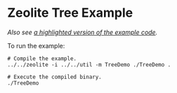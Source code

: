 # Zeolite Tree Example

*Also see
[a highlighted version of the example code](https://ta0kira.github.io/zeolite/example/tree/index.html).*

To run the example:

```shell
# Compile the example.
../../zeolite -i ../../util -m TreeDemo ./TreeDemo .

# Execute the compiled binary.
./TreeDemo
```
